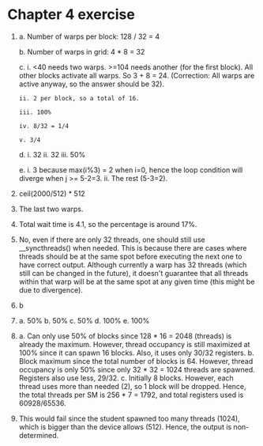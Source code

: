# Chapter 4 exercise
1.  a. Number of warps per block: 128 / 32 = 4

    b. Number of warps in grid: 4 * 8 = 32

    c.
        i. <40 needs two warps. >=104 needs another (for the first block). All other blocks activate all warps. So 3 + 8 = 24. (Correction: All warps are active anyway, so the answer should be 32).

        ii. 2 per block, so a total of 16.

        iii. 100%

        iv. 8/32 = 1/4

        v. 3/4

    d.
        i. 32
        ii. 32
        iii. 50%

    e.
        i. 3 because max(i%3) = 2 when i=0, hence the loop condition will diverge when j >= 5-2=3.
        ii. The rest (5-3=2).

2.  ceil(2000/512) * 512

3.  The last two warps.

4.  Total wait time is 4.1, so the percentage is around 17%.

5.  No, even if there are only 32 threads, one should still use __syncthreads() when needed. This is because there are cases where threads should be at the same spot before executing the next one to have correct output. Although currently a warp has 32 threads (which still can be changed in the future), it doesn't guarantee that all threads within that warp will be at the same spot at any given time (this might be due to divergence).

6.  b

7.  a. 50%
    b. 50%
    c. 50%
    d. 100%
    e. 100%

8.  a. Can only use 50% of blocks since 128 * 16 = 2048 (threads) is already the maximum. However, thread occupancy is still maximized at 100% since it can spawn 16 blocks. Also, it uses only 30/32 registers.
    b. Block maximum since the total number of blocks is 64. However, thread occupancy is only 50% since only 32 * 32 = 1024 threads are spawned. Registers also use less, 29/32.
    c. Initially 8 blocks. However, each thread uses more than needed (2), so 1 block will be dropped. Hence, the total threads per SM is 256 * 7 = 1792, and total registers used is 60928/65536.

9.  This would fail since the student spawned too many threads (1024), which is bigger than the device allows (512). Hence, the output is non-determined.
